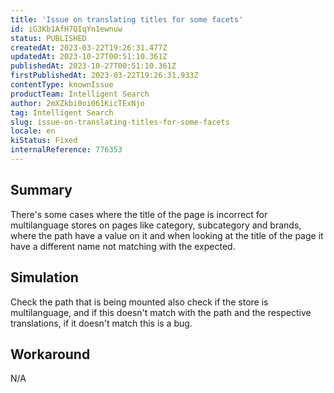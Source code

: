 ```yaml
---
title: 'Issue on translating titles for some facets'
id: iG3Kb1AfH7QIqYn1ewnuw
status: PUBLISHED
createdAt: 2023-03-22T19:26:31.477Z
updatedAt: 2023-10-27T00:51:10.361Z
publishedAt: 2023-10-27T00:51:10.361Z
firstPublishedAt: 2023-03-22T19:26:31.933Z
contentType: knownIssue
productTeam: Intelligent Search
author: 2mXZkbi0oi061KicTExNjo
tag: Intelligent Search
slug: issue-on-translating-titles-for-some-facets
locale: en
kiStatus: Fixed
internalReference: 776353
---
```


## Summary


There's some cases where the title of the page is incorrect for multilanguage stores on pages like category, subcategory and brands, where the path have a value on it and when looking at the title of the page it have a different name not matching with the expected.


##

## Simulation


Check the path that is being mounted also check if the store is multilanguage, and if this doesn't match with the path and the respective translations, if it doesn't match this is a bug.


##

## Workaround


N/A


